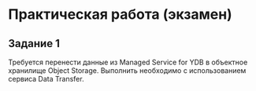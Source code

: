 # Практическая работа (экзамен)
## Задание 1
Требуется перенести данные из Managed Service for YDB в объектное хранилище Object Storage. Выполнить необходимо с использованием сервиса Data Transfer.
